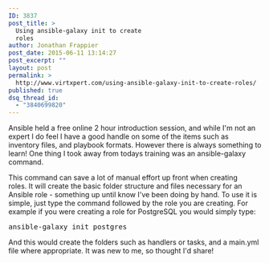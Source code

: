 ```yaml
---
ID: 3837
post_title: >
  Using ansible-galaxy init to create
  roles
author: Jonathan Frappier
post_date: 2015-06-11 13:14:27
post_excerpt: ""
layout: post
permalink: >
  http://www.virtxpert.com/using-ansible-galaxy-init-to-create-roles/
published: true
dsq_thread_id:
  - "3840699820"
---
```

Ansible held a free online 2 hour introduction session, and while I'm not an expert I do feel I have a good handle on some of the items such as inventory files, and playbook formats. However there is always something to learn! One thing I took away from todays training was an ansible-galaxy command.

This command can save a lot of manual effort up front when creating roles. It will create the basic folder structure and files necessary for an Ansible role - something up until know I've been doing by hand. To use it is simple, just type the command followed by the role you are creating. For example if you were creating a role for PostgreSQL you would simply type:
<pre>ansible-galaxy init postgres</pre>
And this would create the folders such as handlers or tasks, and a main.yml file where appropriate. It was new to me, so thought I'd share!